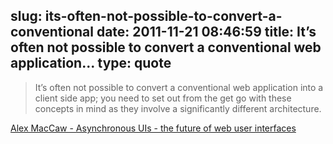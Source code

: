 slug: its-often-not-possible-to-convert-a-conventional
date: 2011-11-21 08:46:59
title: It’s often not possible to convert a conventional web application...
type: quote
---

> It’s often not possible to convert a conventional web application into a client side app; you need to set out from the get go with these concepts in mind as they involve a significantly different architecture.

[Alex MacCaw - Asynchronous UIs - the future of web user interfaces](http://alexmaccaw.co.uk/posts/async_ui)
